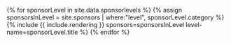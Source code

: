 {% for sponsorLevel in site.data.sponsorlevels %}
{% assign sponsorsInLevel = site.sponsors | where:"level", sponsorLevel.category %}
{% include {{ include.rendering }} sponsors=sponsorsInLevel level-name=sponsorLevel.title %}
{% endfor %}
